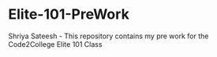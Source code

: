# Elite-101-PreWork
Shriya Sateesh - This repository contains my pre work for the Code2College Elite 101 Class
